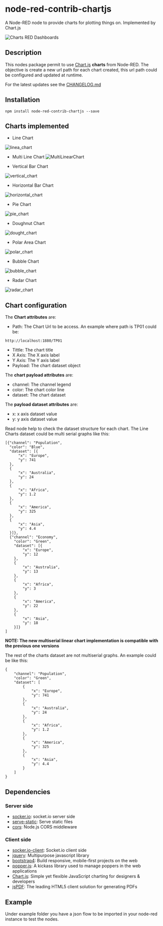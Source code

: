 # node-red-contrib-chartjs
A Node-RED node to provide charts for plotting things on. Implemented by Chart.js

![Charts RED Dashboards](https://user-images.githubusercontent.com/1216181/52432061-cddca400-2b09-11e9-9b83-f6cdae1a75b5.png)

## Description
This nodes package permit to use [Chart.js](https://www.chartjs.org/) **charts** from Node-RED. The objective is create a new url path for each chart created, this url path could be configured and updated at runtime.

For the latest updates see the [CHANGELOG.md](https://github.com/masalinas/node-red-contrib-chartjs/blob/master/CHANGELOG.md)

## Installation
```
npm install node-red-contrib-chartjs --save
```
## Charts implemented
* Line Chart

![linea_chart](https://user-images.githubusercontent.com/1216181/52667859-50060780-2f12-11e9-9495-3ad12ad46c4e.png)

* Multi Line Chart
![MultiLinearChart](https://user-images.githubusercontent.com/1216181/103363927-af487300-4abc-11eb-90fc-1c50f9743e2e.png)

* Vertical Bar Chart

![vertical_chart](https://user-images.githubusercontent.com/1216181/52667877-5c8a6000-2f12-11e9-8514-db1e9904afce.png)

* Horizontal Bar Chart

![horizontal_chart](https://user-images.githubusercontent.com/1216181/52667887-62804100-2f12-11e9-9d18-31cf5d7d7f5e.png)

* Pie Chart

![pie_chart](https://user-images.githubusercontent.com/1216181/52667907-6c09a900-2f12-11e9-87ae-63bca2fffb54.png)

* Doughnut Chart

![dought_chart](https://user-images.githubusercontent.com/1216181/52667954-88a5e100-2f12-11e9-8f71-d34454640197.png)

* Polar Area Chart

![polar_chart](https://user-images.githubusercontent.com/1216181/52667940-804da600-2f12-11e9-9e7e-ec90d9aca4fb.png)

* Bubble Chart

![bubble_chart](https://user-images.githubusercontent.com/1216181/52667982-9d827480-2f12-11e9-84dd-aeac63709b80.png)

* Radar Chart

![radar_chart](https://user-images.githubusercontent.com/1216181/52667915-7330b700-2f12-11e9-801e-179dba4707cf.png)

## Chart configuration
The **Chart attributes** are:
* Path: The Chart Url to be access. An example where path is TP01 could be:
```
http://localhost:1880/TP01
```

* Tittle: The chart title
* X Axis: The X axis label
* Y Axis: The Y axis label
* Payload: The chart dataset object

The **chart payload attributes** are:
* channel: The channel legend
* color: The chart color line
* dataset: The chart dataset

The **payload dataset attributes** are:
* x: x axis dataset value
* y: y axis dataset value

Read node help to check the dataset structure for each chart.
The Line Charts dataset could be multi serial graphs like this:
```
[{"channel": "Population",
  "color": "Blue",
  "dataset": [{
      "x": "Europe",
      "y": 741
  },
  {
      "x": "Australia",
      "y": 24
  },
  {
      "x": "Africa",
      "y": 1.2
  },
  {
      "x": "America",
      "y": 325
  },
  {
      "x": "Asia",
      "y": 4.4
  }]},
  {"channel": "Economy",
    "color": "Green",
    "dataset": [{
        "x": "Europe",
        "y": 12
    },
    {
        "x": "Australia",
        "y": 13
    },
    {
        "x": "Africa",
        "y": 3
    },
    {
        "x": "America",
        "y": 22
    },
    {
        "x": "Asia",
        "y": 18
    }]}
]                
```

**NOTE: The new multiserial linear chart implementation is compatible with the previous one versions**

The rest of the charts dataset are not multiserial graphs. An example could be like this:
```
{
    "channel": "Population",
    "color": "Green",
    "dataset": [
        {
            "x": "Europe",
            "y": 741
        },
        {
            "x": "Australia",
            "y": 24
        },
        {
            "x": "Africa",
            "y": 1.2
        },
        {
            "x": "America",
            "y": 325
        },
        {
            "x": "Asia",
            "y": 4.4
        }
    ]
}               
```

## Dependencies
### Server side
* [socker.io](https://github.com/socketio/socket.io): socket.io server side
* [serve-static](https://github.com/expressjs/serve-static): Serve static files
* [cors](https://github.com/expressjs/cors): Node.js CORS middleware

### Client side
* [socker.io-client](https://github.com/socketio/socket.io-client): Socket.io client side
* [jquery](https://github.com/jquery/jquery): Multipurpose javascript library
* [bootstrap4](https://getbootstrap.com/): Build responsive, mobile-first projects on the web
* [popper.js](https://popper.js.org/): A kickass library used to manage poppers in the web applications
* [Chart.js](https://www.chartjs.org/): Simple yet flexible JavaScript charting for designers &
developers
* [jsPDF](https://parall.ax/products/jspdf): The leading HTML5 client solution for generating PDFs

## Example
Under example folder you have a json flow to be imported in your node-red instance to test the nodes.
